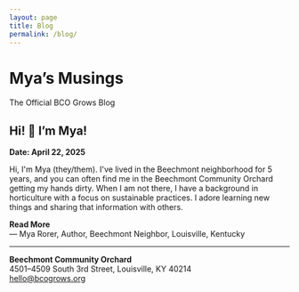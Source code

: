 ```yaml
---
layout: page
title: Blog
permalink: /blog/
---
```


# Mya’s Musings  
The Official BCO Grows Blog

## Hi! 👋 I’m Mya!  
**Date: April 22, 2025**

Hi, I'm Mya (they/them). I've lived in the Beechmont neighborhood for 5 years, and you can often find me in the Beechmont Community Orchard getting my hands dirty. When I am not there, I have a background in horticulture with a focus on sustainable practices. I adore learning new things and sharing that information with others.

**Read More**  
— Mya Rorer, Author, Beechmont Neighbor, Louisville, Kentucky

---

**Beechmont Community Orchard**  
4501–4509 South 3rd Street, Louisville, KY 40214  
hello@bcogrows.org
